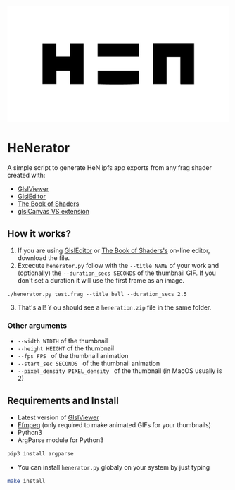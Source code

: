 ![](.github/images/hen.jpeg)

# HeNerator 
A simple script to generate HeN ipfs app exports from any frag shader created with:

- [GlslViewer](https://github.com/patriciogonzalezvivo/glslViewer)
- [GlslEditor](http://patriciogonzalezvivo.github.io/glslEditor/)
- [The Book of Shaders](https://editor.thebookofshaders.com/)
- [glslCanvas VS extension](https://marketplace.visualstudio.com/items?itemName=circledev.glsl-canvas)

## How it works?

1. If you are using [GlslEditor](http://patriciogonzalezvivo.github.io/glslEditor/) or [The Book of Shaders's](https://editor.thebookofshaders.com/) on-line editor, download the file.
2. Excecute `henerator.py` follow with the `--title NAME` of your work and (optionally) the ```--duration_secs SECONDS``` of the thumbnail GIF. If you don't set a duration it will use the first frame as an image.

```
./henerator.py test.frag --title ball --duration_secs 2.5
```

3. That's all! Y ou should see a `heneration.zip` file in the same folder.

### Other arguments 

* `--width WIDTH` of the thumbnail
* `--height HEIGHT` of the thumbnail
* `--fps FPS ` of the thumbnail animation
* `--start_sec SECONDS ` of the thumbnail animation
* `--pixel_density PIXEL_density ` of the thumbnail (in MacOS usually is 2)

## Requirements and Install

* Latest version of [GlslViewer](https://github.com/patriciogonzalezvivo/glslViewer/wiki/Compiling)
* [Ffmpeg](https://ffmpeg.org/download.html) (only required to make animated GIFs for your thumbnails)
* Python3 
* ArgParse module for Python3 
```bash
pip3 install argparse
```

* You can install `henerator.py` globaly on your system by just typing 
```bash
make install
```